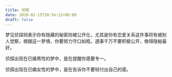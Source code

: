 ```yaml
---
title: 侦探
date: 2020-02-15T20:54:12+08:00
draft: false
---
```


梦见侦探则表示你有隐藏的秘密则被公开化，尤其是你有恋爱关系这件事将有被别人觉察，根据这一梦境，你要努力守口如瓶，遇事千万不要积极公开，做得隐秘最好。<br>

侦探出现在已婚男性的梦中，是在提醒你感要专一。<br>

侦探出现在已婚女性的梦中，是在告诉你不要轻付出自己的感。<br>
